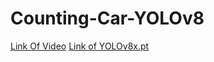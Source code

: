 # Counting-Car-YOLOv8

[Link Of Video](https://www.youtube.com/watch?v=wqctLW0Hb_0&t=4s&ab_channel=AndreyNikishaev)
[Link of YOLOv8x.pt](https://github.com/ultralytics/ultralytics)
